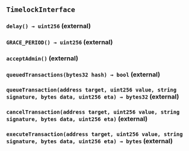 ## `TimelockInterface`






### `delay() → uint256` (external)





### `GRACE_PERIOD() → uint256` (external)





### `acceptAdmin()` (external)





### `queuedTransactions(bytes32 hash) → bool` (external)





### `queueTransaction(address target, uint256 value, string signature, bytes data, uint256 eta) → bytes32` (external)





### `cancelTransaction(address target, uint256 value, string signature, bytes data, uint256 eta)` (external)





### `executeTransaction(address target, uint256 value, string signature, bytes data, uint256 eta) → bytes` (external)








